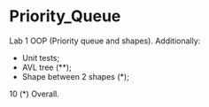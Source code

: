 # Priority_Queue
Lab 1 OOP (Priority queue and shapes).
Additionally:
- Unit tests;
- AVL tree (**);
- Shape between 2 shapes (*);

10 (*) Overall.
